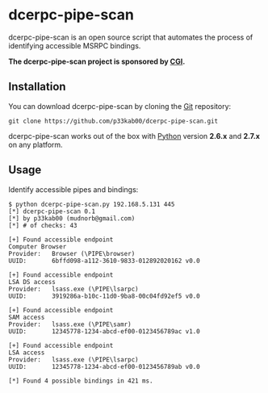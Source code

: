 # dcerpc-pipe-scan

dcerpc-pipe-scan is an open source script that automates the process of identifying accessible MSRPC bindings. 

**The dcerpc-pipe-scan project is sponsored by [CGI](https://www.cgi.com/en).**

Installation
----

You can download dcerpc-pipe-scan by cloning the [Git](https://github.com/p33kab00/dcerpc-pipe-scan) repository:

    git clone https://github.com/p33kab00/dcerpc-pipe-scan.git

dcerpc-pipe-scan works out of the box with [Python](http://www.python.org/download/) version **2.6.x** and **2.7.x** on any platform.

Usage
----

Identify accessible pipes and bindings:

    $ python dcerpc-pipe-scan.py 192.168.5.131 445
    [*] dcerpc-pipe-scan 0.1
    [*] by p33kab00 (mudnorb@gmail.com)
    [*] # of checks: 43

    [+] Found accessible endpoint
    Computer Browser
    Provider:	Browser (\PIPE\browser)
    UUID:	    6bffd098-a112-3610-9833-012892020162 v0.0

    [+] Found accessible endpoint
    LSA DS access
    Provider:	lsass.exe (\PIPE\lsarpc)
    UUID:	    3919286a-b10c-11d0-9ba8-00c04fd92ef5 v0.0

    [+] Found accessible endpoint
    SAM access
    Provider:	lsass.exe (\PIPE\samr)
    UUID:	    12345778-1234-abcd-ef00-0123456789ac v1.0

    [+] Found accessible endpoint
    LSA access
    Provider:	lsass.exe (\PIPE\lsarpc)
    UUID:	    12345778-1234-abcd-ef00-0123456789ab v0.0

    [*] Found 4 possible bindings in 421 ms.
